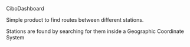 CiboDashboard

Simple product to find routes between different stations. 

Stations are found by searching for them inside a Geographic Coordinate System
